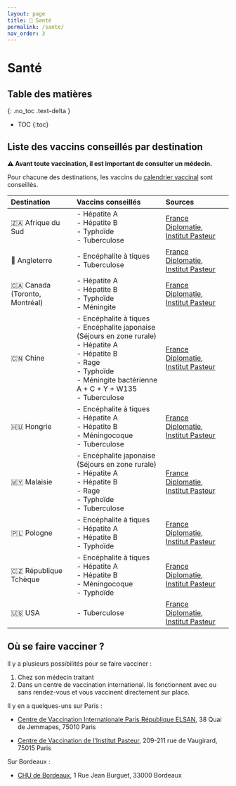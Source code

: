 ```yaml
---
layout: page
title: 💊 Santé
permalink: /sante/
nav_order: 3
---
```


# Santé

## Table des matières
{: .no_toc .text-delta }

- TOC
{:toc}

## Liste des vaccins conseillés par destination

**⚠️ Avant toute vaccination, il est important de consulter un médecin.**

Pour chacune des destinations, les vaccins du [calendrier vaccinal](https://vaccination-info-service.fr/vaccins) sont conseillés.

| Destination | Vaccins conseillés | Sources |
|:---|:---| :---|
| 🇿🇦 Afrique du Sud | - Hépatite A<br>- Hépatite B<br>- Typhoïde<br>- Tuberculose | [France Diplomatie](https://www.diplomatie.gouv.fr/fr/conseils-aux-voyageurs/conseils-par-pays-destination/afrique-du-sud/#sante), [Institut Pasteur](https://www.pasteur.fr/fr/centre-medical/preparer-son-voyage/afrique-du-sud)|
| 🏴󠁧󠁢󠁥󠁮󠁧󠁿 Angleterre | - Encéphalite à tiques<br>- Tuberculose | [France Diplomatie](https://www.diplomatie.gouv.fr/fr/conseils-aux-voyageurs/conseils-par-pays-destination/royaume-uni/#sante), [Institut Pasteur](https://www.pasteur.fr/fr/centre-medical/preparer-son-voyage/royaume-uni)|
| 🇨🇦 Canada (Toronto, Montréal) | - Hépatite A<br>- Hépatite B<br>- Typhoïde<br>- Méningite | [France Diplomatie](https://www.diplomatie.gouv.fr/fr/conseils-aux-voyageurs/conseils-par-pays-destination/canada/#sante), [Institut Pasteur](https://www.pasteur.fr/fr/centre-medical/preparer-son-voyage/canada)|
| 🇨🇳 Chine  | - Encéphalite à tiques<br>- Encéphalite japonaise (Séjours en zone rurale)<br>- Hépatite A<br>- Hépatite B<br>- Rage<br>- Typhoïde<br>- Méningite bactérienne A + C + Y + W135<br>- Tuberculose | [France Diplomatie](https://www.diplomatie.gouv.fr/fr/conseils-aux-voyageurs/conseils-par-pays-destination/chine/#sante), [Institut Pasteur](https://www.pasteur.fr/fr/centre-medical/preparer-son-voyage/chine)|
| 🇭🇺 Hongrie | - Encéphalite à tiques<br>- Hépatite A<br>- Hépatite B<br>- Méningocoque<br>- Tuberculose | [France Diplomatie](https://www.diplomatie.gouv.fr/fr/conseils-aux-voyageurs/conseils-par-pays-destination/hongrie/#sante), [Institut Pasteur](https://www.pasteur.fr/fr/centre-medical/preparer-son-voyage/hongrie)|
| 🇲🇾 Malaisie | - Encéphalite japonaise (Séjours en zone rurale)<br>- Hépatite A<br>- Hépatite B<br>- Rage<br>- Typhoïde<br>- Tuberculose | [France Diplomatie](https://www.diplomatie.gouv.fr/fr/conseils-aux-voyageurs/conseils-par-pays-destination/malaisie/#sante), [Institut Pasteur](https://www.pasteur.fr/fr/centre-medical/preparer-son-voyage/malaisie)|
| 🇵🇱 Pologne | - Encéphalite à tiques<br>- Hépatite A<br>- Hépatite B<br>- Typhoïde| [France Diplomatie](https://www.diplomatie.gouv.fr/fr/conseils-aux-voyageurs/conseils-par-pays-destination/pologne/#sante), [Institut Pasteur](https://www.pasteur.fr/fr/centre-medical/preparer-son-voyage/pologne)|
| 🇨🇿 République Tchèque | - Encéphalite à tiques<br>- Hépatite A<br>- Hépatite B<br>- Méningocoque<br>- Typhoïde| [France Diplomatie](https://www.diplomatie.gouv.fr/fr/conseils-aux-voyageurs/conseils-par-pays-destination/republique-tcheque/#sante), [Institut Pasteur](https://www.pasteur.fr/fr/centre-medical/preparer-son-voyage/republique-tcheque)|
| 🇺🇸 USA | - Tuberculose | [France Diplomatie](https://www.diplomatie.gouv.fr/fr/conseils-aux-voyageurs/conseils-par-pays-destination/etats-unis/#sante), [Institut Pasteur](https://www.pasteur.fr/fr/centre-medical/preparer-son-voyage/etats-unis)|

## Où se faire vacciner ?

Il y a plusieurs possibilités pour se faire vacciner :

1. Chez son médecin traitant
2. Dans un centre de vaccination international. Ils fonctionnent avec ou sans rendez-vous et vous vaccinent directement sur place.

Il y en a quelques-uns sur Paris :

- [Centre de Vaccination Internationale Paris République ELSAN](https://www.elsan.care/fr/centre-de-vaccination-internationale-paris-republique), 38 Quai de Jemmapes, 75010 Paris

- [Centre de Vaccination de l'Institut Pasteur](https://www.pasteur.fr/fr/centre-medical/preparer-son-voyage), 209-211 rue de Vaugirard, 75015 Paris

Sur Bordeaux :

- [CHU de Bordeaux](https://www.chu-bordeaux.fr/Les-unit%C3%A9s-m%C3%A9dicales/Sant%C3%A9-voyage-et-maladies-tropicales/), 1 Rue Jean Burguet, 33000 Bordeaux